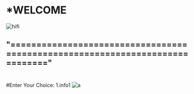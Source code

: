 #                  *WELCOME
![hifi](https://images.unsplash.com/photo-1500622944204-b135684e99fd?ixlib=rb-1.2.1&ixid=eyJhcHBfaWQiOjEyMDd9&w=1000&q=80)
## "============================================================================="
#
#Enter Your Choice:
1.info1
  ![a](http://google.com)
